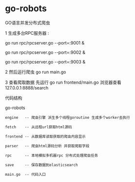 # go-robots

GO语言并发分布式爬虫


1 生成多台RPC服务器 :

 go run rpc/rpcserver.go --port=:9001 &

 go run rpc/rpcserver.go --port=:9002 &

 go run rpc/rpcserver.go --port=:9003 &


2 然后运行爬虫 go run main.go

3 查看爬取数据 先运行 go run frontend/main.go 
    浏览器查看  127.0.0.1:8888/search

代码结构

go-robots

    engine   -- 爬虫引擎 派生多个线程goroutine 生成多个worker去执行 
    
    fetch    -- 从远程url获取html源码 
    
    frontend -- 从数据库读取获取的爬虫内容显示
    
    parser   -- 爬虫html源码分析 并获取爬取字段
    
    rpc      -- 本地模拟多机器rpc 分布式处理爬虫任务
        
    save     -- 保存数据到elasticsearch
    
    main.go  -- 代码入口
